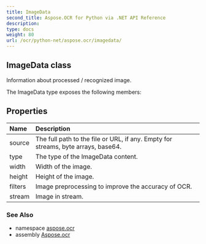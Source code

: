 ```yaml
---
title: ImageData
second_title: Aspose.OCR for Python via .NET API Reference
description: 
type: docs
weight: 80
url: /ocr/python-net/aspose.ocr/imagedata/
---
```


## ImageData class

Information about processed / recognized image.

The ImageData type exposes the following members:
## Properties
| Name | Description |
| :- | :- |
|source|The full path to the file or URL, if any. Empty for streams, byte arrays, base64.|
|type|The type of the ImageData content.|
|width|Width of the image.|
|height|Height of the image.|
|filters|Image preprocessing to improve the accuracy of OCR.|
|stream|Image in stream.|

### See Also

* namespace [aspose.ocr](/ocr/python-net/aspose.ocr/)
* assembly [Aspose.ocr](/ocr/python-net/)

